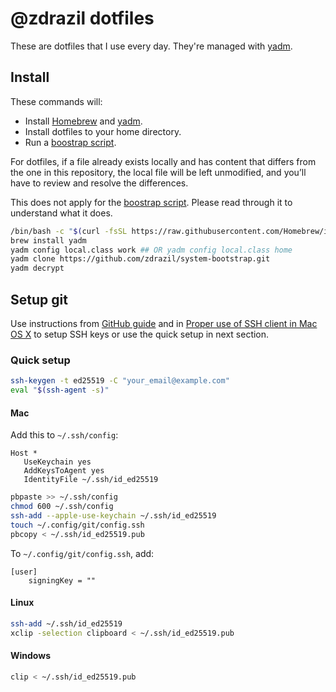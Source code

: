# @zdrazil dotfiles

These are dotfiles that I use every day. They're managed with [yadm](https://yadm.io/).

## Install

These commands will:

- Install [Homebrew](https://brew.sh/) and [yadm](https://yadm.io/).
- Install dotfiles to your home directory.
- Run a [boostrap script](../.config/yadm/bootstrap).

For dotfiles, if a file already exists locally and has content that differs from the one in this repository, the local file will be left unmodified, and you’ll have to review and resolve the differences.

This does not apply for the [boostrap script](../.config/yadm/bootstrap). Please read through it to understand what it does.

```bash
/bin/bash -c "$(curl -fsSL https://raw.githubusercontent.com/Homebrew/install/HEAD/install.sh)"
brew install yadm
yadm config local.class work ## OR yadm config local.class home
yadm clone https://github.com/zdrazil/system-bootstrap.git
yadm decrypt
```

## Setup git

Use instructions from [GitHub guide](https://docs.github.com/en/github/authenticating-to-github/connecting-to-github-with-ssh/generating-a-new-ssh-key-and-adding-it-to-the-ssh-agent) and in [Proper use of SSH client in Mac OS X](https://www.getpagespeed.com/work/proper-use-of-ssh-client-in-mac-os-x) to setup SSH keys or use the quick setup in next section.

### Quick setup

```bash
ssh-keygen -t ed25519 -C "your_email@example.com"
eval "$(ssh-agent -s)"
```

#### Mac

Add this to `~/.ssh/config`:

```ssh
Host *
   UseKeychain yes
   AddKeysToAgent yes
   IdentityFile ~/.ssh/id_ed25519
```

```bash
pbpaste >> ~/.ssh/config
chmod 600 ~/.ssh/config
ssh-add --apple-use-keychain ~/.ssh/id_ed25519
touch ~/.config/git/config.ssh
pbcopy < ~/.ssh/id_ed25519.pub
```

To `~/.config/git/config.ssh`, add:

```text
[user]
    signingKey = ""
```

#### Linux

```bash
ssh-add ~/.ssh/id_ed25519
xclip -selection clipboard < ~/.ssh/id_ed25519.pub
```

#### Windows

```bash
clip < ~/.ssh/id_ed25519.pub
```

